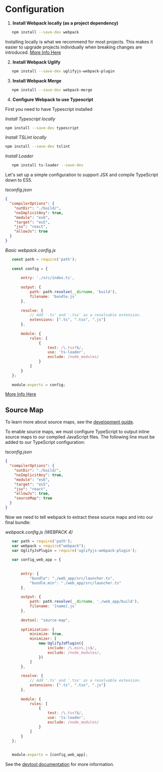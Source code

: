Configuration
=============

1. **Install Webpack locally (as a project dependency)**
```bash
   npm install --save-dev webpack
```
Installing locally is what we recommend for most projects. 
This makes it easier to upgrade projects individually when breaking changes are introduced. 
[More Info Here](https://webpack.js.org/guides/installation/)

2. **Install Webpack Uglify**
```bash
   npm install --save-dev uglifyjs-webpack-plugin 
```

3. **Install Webpack Merge**
```bash
   npm install --save-dev webpack-merge 
```

4. **Configure Webpack to use Typescript**

First you need to have Typescript installed

*Install Typescript locally*
```bash
npm install --save-dev typescript
```

*Install TSLint locally*
```bash
npm install --save-dev tslint
```

*Install Loader*
```bash
   npm install ts-loader --save-dev
```

Let's set up a simple configuration to support JSX and compile TypeScript down to ES5.

*tsconfig.json*
```json
{
  "compilerOptions": {
    "outDir": "./build/",
    "noImplicitAny": true,
    "module": "es6",
    "target": "es5",
    "jsx": "react",
    "allowJs": true
  }
}
```

 *Basic webpack.config.js*
  
```javascript
   const path = require('path');
   
   const config = {
   
       entry: './src/index.ts',
   
       output: {
           path: path.resolve(__dirname, 'build'),
           filename: 'bundle.js'
       },
   
       resolve: {
           // Add '.ts' and '.tsx' as a resolvable extension.
           extensions: [".ts", ".tsx", ".js"]
       },
       
       module: {
           rules: [
               {
                   test: /\.tsx?$/,
                   use: 'ts-loader',
                   exclude: /node_modules/
               }
           ]
       }
   };
   
   module.exports = config;
```

[More Info Here](https://www.typescriptlang.org/docs/handbook/integrating-with-build-tools.html#webpack)

Source Map
----------
To learn more about source maps, see the [development guide](https://webpack.js.org/guides/development).

To enable source maps, we must configure TypeScript to output inline source maps to our compiled JavaScript files. 
The following line must be added to our TypeScript configuration:

*tsconfig.json*
```json
{
  "compilerOptions": {
    "outDir": "./build/",
    "noImplicitAny": true,
    "module": "es6",
    "target": "es5",
    "jsx": "react",
    "allowJs": true,
    "sourceMap": true
  }
}
```

Now we need to tell webpack to extract these source maps and into our final bundle:

*webpack.config.js (WEBPACK 4)*
  
```javascript
   var path = require('path');
   var webpack = require("webpack");
   var UglifyJsPlugin = require('uglifyjs-webpack-plugin');
   
   var config_web_app = {
   
   
       entry: {
           "bundle": "./web_app/src/launcher.ts",
           "bundle.min": "./web_app/src/launcher.ts"
       },
   
       output: {
           path: path.resolve(__dirname, './web_app/build'),
           filename: '[name].js'
       },
   
       devtool: "source-map",
   
       optimization: {
           minimize: true,
           minimizer: [
               new UglifyJsPlugin({
                   include: /\.min\.js$/,
                   exclude: /node_modules/,
               })
           ]
       },
   
       resolve: {
           // Add '.ts' and '.tsx' as a resolvable extension.
           extensions: [".ts", ".tsx", ".js"]
       },
   
       module: {
           rules: [
               {
                   test: /\.tsx?$/,
                   use: 'ts-loader',
                   exclude: /node_modules/
               }
           ]
       }
   };
   
   
   module.exports = [config_web_app];
```

See the [devtool documentation](https://webpack.js.org/configuration/devtool/) for more information.